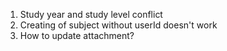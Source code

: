 1. Study year and study level conflict
2. Creating of subject without userId doesn't work
3. How to update attachment?
